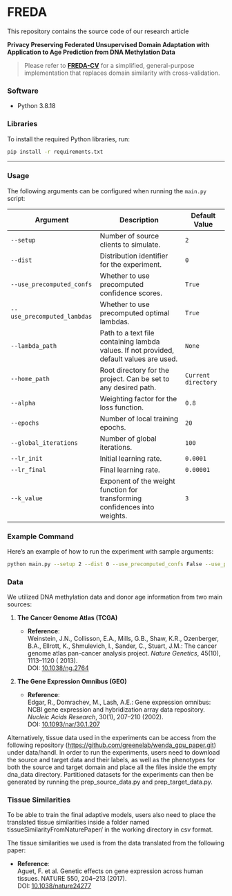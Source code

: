# FREDA

This repository contains the source code of our research article

**Privacy Preserving Federated Unsupervised Domain Adaptation with Application to Age Prediction from DNA Methylation
Data**

> Please refer to [**FREDA-CV**](https://github.com/mdppml/FREDA_CV) for a simplified, general-purpose implementation that replaces domain similarity with cross-validation.

### Software

- Python 3.8.18

### Libraries

To install the required Python libraries, run:

```bash
pip install -r requirements.txt
```

---

### Usage

The following arguments can be configured when running the `main.py` script:

| Argument                    | Description                                                                             | Default Value       |
|-----------------------------|-----------------------------------------------------------------------------------------|---------------------|
| `--setup`                   | Number of source clients to simulate.                                                   | `2`                 |
| `--dist`                    | Distribution identifier for the experiment.                                             | `0`                 |
| `--use_precomputed_confs`   | Whether to use precomputed confidence scores.                                           | `True`              |
| `--use_precomputed_lambdas` | Whether to use precomputed optimal lambdas.                                             | `True`              |
| `--lambda_path`             | Path to a text file containing lambda values. If not provided, default values are used. | `None`              |
| `--home_path`               | Root directory for the project. Can be set to any desired path.                         | `Current directory` |
| `--alpha`                   | Weighting factor for the loss function.                                                 | `0.8`               |
| `--epochs`                  | Number of local training epochs.                                                        | `20`                |
| `--global_iterations`       | Number of global iterations.                                                            | `100`               |
| `--lr_init`                 | Initial learning rate.                                                                  | `0.0001`            |
| `--lr_final`                | Final learning rate.                                                                    | `0.00001`           |
| `--k_value`                 | Exponent of the weight function for transforming confidences into weights.              | `3`                 |

### Example Command

Here’s an example of how to run the experiment with sample arguments:

```bash
python main.py --setup 2 --dist 0 --use_precomputed_confs False --use_precomputed_lambdas False --lambda_path ./lambdas.txt --home_path ./FREDA/ --alpha 0.8 --epochs 20 --global_iterations 100 --lr_init 0.0001 --lr_final 0.00001 --k_value 3
```

### Data

We utilized DNA methylation data and donor age information from two main sources:

1. **The Cancer Genome Atlas (TCGA)**
    - **Reference**:  
      Weinstein, J.N., Collisson, E.A., Mills, G.B., Shaw, K.R., Ozenberger, B.A., Ellrott, K., Shmulevich, I., Sander,
      C., Stuart, J.M.: The cancer genome atlas pan-cancer analysis project. *Nature Genetics*, 45(10), 1113–1120 (
      2013).  
      DOI: [10.1038/ng.2764](https://doi.org/10.1038/ng.2764)

2. **The Gene Expression Omnibus (GEO)**
    - **Reference**:  
      Edgar, R., Domrachev, M., Lash, A.E.: Gene expression omnibus: NCBI gene expression and hybridization array data
      repository. *Nucleic Acids Research*, 30(1), 207–210 (2002).  
      DOI: [10.1093/nar/30.1.207](https://doi.org/10.1093/nar/30.1.207)

Alternatively, tissue data used in the experiments can be access from the following
repository (https://github.com/greenelab/wenda_gpu_paper.git) under data/handl. In order to run the experiments,
users need to download the source and target data and their labels, as well as the phenotypes for both the source and
target domain and place all the files inside the empty dna_data directory.
Partitioned datasets for the experiments can then be generated by running the prep_source_data.py and
prep_target_data.py.

### Tissue Similarities

To be able to train the final adaptive models, users also need to place the translated tissue similarities inside a
folder named tissueSimilarityFromNaturePaper/ in the working directory in csv format.

The tissue similarities we used is from the data translated from the following paper:

- **Reference**:  
  Aguet, F. et al. Genetic effects on gene expression across human tissues. NATURE 550, 204–213 (2017).  
  DOI: [10.1038/nature24277](https://doi.org/10.1038/nature24277)








